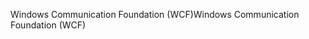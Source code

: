 <span data-ttu-id="ef778-101">Windows Communication Foundation (WCF)</span><span class="sxs-lookup"><span data-stu-id="ef778-101">Windows Communication Foundation (WCF)</span></span>